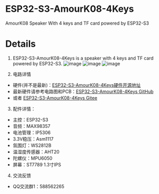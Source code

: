 # ESP32-S3-AmourK08-4Keys
AmourK08 Speaker With 4 keys and TF card powered by ESP32-S3

# Details
1. ESP32-S3-AmourK08-4Keys is a speaker with 4 keys and TF card powered by ESP32-S3.
![image](https://cdn.jsdelivr.net/gh/zhuhai-esp/ESP32-S3-AmourK08-4Keys@master/Documents/face.png)
![image](https://cdn.jsdelivr.net/gh/zhuhai-esp/ESP32-S3-AmourK08-4Keys@master/Documents/back.png)
![image](https://cdn.jsdelivr.net/gh/zhuhai-esp/ESP32-S3-AmourK08-4Keys@master/Documents/sch.png)

2. 电路详情
* 硬件(并不是最新)：[ESP32-S3-AmourK08-4Keys硬件开源地址](https://oshwhub.com/hzy3774/esp32s3-gai-zhuang-armourk08-lan-ya-yin-xiang-tf-ka-4-jian-ban)
* 最新硬件请参考电路图和PCB：[ESP32-S3-AmourK08-4Keys GitHub](https://github.com/zhuhai-esp/ESP32-S3-AmourK08-4Keys/releases/)
* 或者 [ESP32-S3-AmourK08-4Keys Gitee](https://gitee.com/zhuhai-esp/ESP32-S3-AmourK08-4Keys/releases)

3. 配件详情：
* 主控：ESP32-S3
* 音频：MAX98357
* 电池管理：IP5306
* 3.3V稳压：Asm1117
* 氛围灯：WS2812B
* 温湿度传感器：AHT20
* 陀螺仪：MPU6050
* 屏幕：ST7789 1.3寸IPS

4. 交流反馈
* QQ交流群1：588562265
